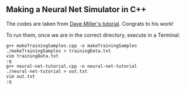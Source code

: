 ## Making a Neural Net Simulator in C++

The codes are taken from [Dave Miller's tutorial](http://www.millermattson.com/dave/?p=54). Congrats to his work!

To run them, once we are in the correct directory, execute in a Terminal:
```
g++ makeTrainingSamples.cpp -o makeTrainingSamples
./makeTrainingSamples > trainingData.txt
vim trainingData.txt
:q
g++ neural-net-tutorial.cpp -o neural-net-tutorial
./neural-net-tutorial > out.txt
vim out.txt
:q
```
